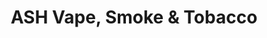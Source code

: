 ---
title: "ASH Vape, Smoke & Tobacco"
url: /niles/ash-vape-smoke-und-tobacco/
shop: E-Zigaretten
---